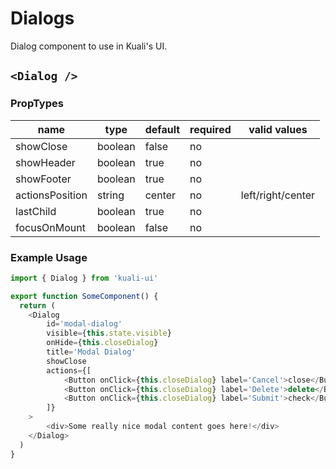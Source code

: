 # Dialogs

Dialog component to use in Kuali's UI.

## `<Dialog />`

### PropTypes
| name            |type       | default     | required      | valid values      |
|-----------------|-----------|-------------|---------------|-------------------|
| showClose       | boolean   | false       | no            |                   |
| showHeader      | boolean   | true        | no            |                   |
| showFooter      | boolean   | true        | no            |                   |
| actionsPosition | string    | center      | no            | left/right/center |
| lastChild       | boolean   | true        | no            |                   |
| focusOnMount    | boolean   | false       | no            |                   |

### Example Usage
```js
import { Dialog } from 'kuali-ui'

export function SomeComponent() {
  return (
    <Dialog
        id='modal-dialog'
        visible={this.state.visible}
        onHide={this.closeDialog}
        title='Modal Dialog'
        showClose
        actions={[
            <Button onClick={this.closeDialog} label='Cancel'>close</Button>,
            <Button onClick={this.closeDialog} label='Delete'>delete</Button>,
            <Button onClick={this.closeDialog} label='Submit'>check</Button>
        ]}
    >
        <div>Some really nice modal content goes here!</div>
    </Dialog>
  )
}

```
